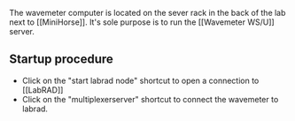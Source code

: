 The wavemeter computer is located on the sever rack in the back of the lab next to [[MiniHorse]]. It's sole purpose is to run the [[Wavemeter WS/U]] server. 

## Startup procedure
- Click on the "start labrad node" shortcut to open a connection to [[LabRAD]]
- Click on the "multiplexerserver" shortcut to connect the wavemeter to labrad. 